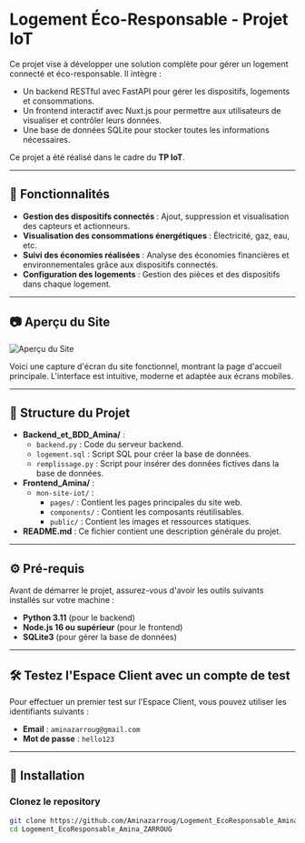 # Logement Éco-Responsable - Projet IoT

Ce projet vise à développer une solution complète pour gérer un logement connecté et éco-responsable. Il intègre :
- Un backend RESTful avec FastAPI pour gérer les dispositifs, logements et consommations.
- Un frontend interactif avec Nuxt.js pour permettre aux utilisateurs de visualiser et contrôler leurs données.
- Une base de données SQLite pour stocker toutes les informations nécessaires.

Ce projet a été réalisé dans le cadre du **TP IoT**.

---

## 🌟 Fonctionnalités

- **Gestion des dispositifs connectés** : Ajout, suppression et visualisation des capteurs et actionneurs.
- **Visualisation des consommations énergétiques** : Électricité, gaz, eau, etc.
- **Suivi des économies réalisées** : Analyse des économies financières et environnementales grâce aux dispositifs connectés.
- **Configuration des logements** : Gestion des pièces et des dispositifs dans chaque logement.

---

## 📷 Aperçu du Site

![Aperçu du Site](./public/site-preview.jpg)

Voici une capture d'écran du site fonctionnel, montrant la page d'accueil principale. L'interface est intuitive, moderne et adaptée aux écrans mobiles.

---

## 📁 Structure du Projet

- **Backend_et_BDD_Amina/** :
  - `backend.py` : Code du serveur backend.
  - `logement.sql` : Script SQL pour créer la base de données.
  - `remplissage.py` : Script pour insérer des données fictives dans la base de données.
- **Frontend_Amina/** :
  - `mon-site-iot/` :
    - `pages/` : Contient les pages principales du site web.
    - `components/` : Contient les composants réutilisables.
    - `public/` : Contient les images et ressources statiques.
- **README.md** : Ce fichier contient une description générale du projet.

---

## ⚙️ Pré-requis

Avant de démarrer le projet, assurez-vous d'avoir les outils suivants installés sur votre machine :

- **Python 3.11** (pour le backend)
- **Node.js 16 ou supérieur** (pour le frontend)
- **SQLite3** (pour gérer la base de données)

---
## 🛠️ Testez l'Espace Client avec un compte de test

Pour effectuer un premier test sur l'Espace Client, vous pouvez utiliser les identifiants suivants :

- **Email** : `aminazarroug@gmail.com`
- **Mot de passe** : `hello123`

---


## 🚀 Installation 

### Clonez le repository
```bash
git clone https://github.com/Aminazarroug/Logement_EcoResponsable_Amina_ZARROUG.git
cd Logement_EcoResponsable_Amina_ZARROUG